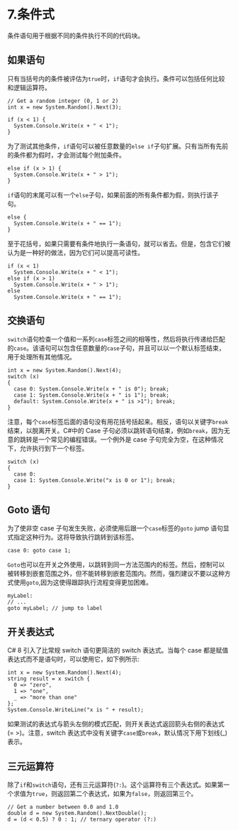 # 7.条件式

条件语句用于根据不同的条件执行不同的代码块。

## 如果语句

只有当括号内的条件被评估为`true`时，`if`语句才会执行。条件可以包括任何比较和逻辑运算符。

```
// Get a random integer (0, 1 or 2)
int x = new System.Random().Next(3);

if (x < 1) {
  System.Console.Write(x + " < 1");
}

```

为了测试其他条件，`if`语句可以被任意数量的`else if`子句扩展。只有当所有先前的条件都为假时，才会测试每个附加条件。

```
else if (x > 1) {
  System.Console.Write(x + " > 1");
}

```

`if`语句的末尾可以有一个`else`子句，如果前面的所有条件都为假，则执行该子句。

```
else {
  System.Console.Write(x + " == 1");
}

```

至于花括号，如果只需要有条件地执行一条语句，就可以省去。但是，包含它们被认为是一种好的做法，因为它们可以提高可读性。

```
if (x < 1)
  System.Console.Write(x + " < 1");
else if (x > 1)
  System.Console.Write(x + " > 1");
else
  System.Console.Write(x + " == 1");

```

## 交换语句

`switch`语句检查一个值和一系列`case`标签之间的相等性，然后将执行传递给匹配的`case`。该语句可以包含任意数量的`case`子句，并且可以以一个默认标签结束，用于处理所有其他情况。

```
int x = new System.Random().Next(4);
switch (x)
{
  case 0: System.Console.Write(x + " is 0"); break;
  case 1: System.Console.Write(x + " is 1"); break;
  default: System.Console.Write(x + " is >1"); break;
}

```

注意，每个`case`标签后面的语句没有用花括号括起来。相反，语句以关键字`break`结束，以脱离开关。C#中的 Case 子句必须以跳转语句结束，例如`break`，因为无意的跳转是一个常见的编程错误。一个例外是 case 子句完全为空，在这种情况下，允许执行到下一个标签。

```
switch (x)
{
  case 0:
  case 1: System.Console.Write("x is 0 or 1"); break;
}

```

## Goto 语句

为了使非空 case 子句发生失败，必须使用后跟一个`case`标签的`goto` jump 语句显式指定这种行为。这将导致执行跳转到该标签。

```
case 0: goto case 1;

```

`Goto`也可以在开关之外使用，以跳转到同一方法范围内的标签。然后，控制可以被转移到嵌套范围之外，但不能转移到嵌套范围内。然而，强烈建议不要以这种方式使用`goto`,因为这使得跟踪执行流程变得更加困难。

```
myLabel:
// ...
goto myLabel; // jump to label

```

## 开关表达式

C# 8 引入了比常规 switch 语句更简洁的 switch 表达式。当每个 case 都是赋值表达式而不是语句时，可以使用它，如下例所示:

```
int x = new System.Random().Next(4);
string result = x switch {
  0 => "zero",
  1 => "one",
  _ => "more than one"
};
System.Console.WriteLine("x is " + result);

```

如果测试的表达式与箭头左侧的模式匹配，则开关表达式返回箭头右侧的表达式(= >)。注意，switch 表达式中没有关键字`case`或`break`，默认情况下用下划线(_)表示。

## 三元运算符

除了`if`和`switch`语句，还有三元运算符(`?:`)。这个运算符有三个表达式。如果第一个求值为`true`，则返回第二个表达式，如果为`false`，则返回第三个。

```
// Get a number between 0.0 and 1.0
double d = new System.Random().NextDouble();
d = (d < 0.5) ? 0 : 1; // ternary operator (?:)

```
